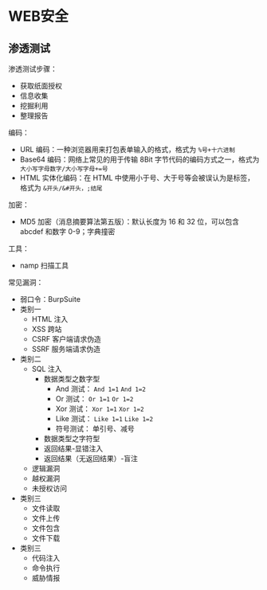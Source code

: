 # WEB安全

## 渗透测试

渗透测试步骤：
- 获取纸面授权
- 信息收集
- 挖掘利用
- 整理报告

编码：
- URL 编码：一种浏览器用来打包表单输入的格式，格式为 `%号+十六进制`
- Base64 编码：网络上常见的用于传输 8Bit 字节代码的编码方式之一，格式为 `大小写字母数字/大小写字母+=号`
- HTML 实体化编码：在 HTML 中使用小于号、大于号等会被误认为是标签，格式为 `&开头/&#开头，;结尾`

加密：
- MD5 加密（消息摘要算法第五版）：默认长度为 16 和 32 位，可以包含 abcdef 和数字 0-9；字典撞密

工具：
- namp 扫描工具

常见漏洞：
- 弱口令：BurpSuite
- 类别一
    - HTML 注入
    - XSS 跨站
    - CSRF 客户端请求伪造
    - SSRF 服务端请求伪造
- 类别二
    - SQL 注入
        - 数据类型之数字型
            - And 测试： `And 1=1` `And 1=2`
            - Or 测试： `Or 1=1` `Or 1=2`
            - Xor 测试： `Xor 1=1` `Xor 1=2`
            - Like 测试： `Like 1=1` `Like 1=2`
            - 符号测试： 单引号、减号
        - 数据类型之字符型
        - 返回结果-显错注入
        - 返回结果（无返回结果）-盲注
    - 逻辑漏洞
    - 越权漏洞
    - 未授权访问
- 类别三
    - 文件读取
    - 文件上传
    - 文件包含
    - 文件下载
- 类别三
    - 代码注入
    - 命令执行
    - 威胁情报











